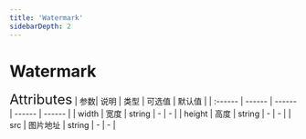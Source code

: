 ```yaml
---
title: 'Watermark'
sidebarDepth: 2
---
```

# Watermark

<ClientOnly>
  <zhui-watermark/>
<font size=5>Attributes</font>
| 参数| 说明 | 类型 | 可选值 | 默认值 |
| :------ | ------ | ------ | ------ | ------ |
| width | 宽度 | string | - | - |
| height | 高度 | string | - | - |
| src | 图片地址 | string | - | - |
</ClientOnly>